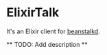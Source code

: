 # ElixirTalk

It's an Elixir client for [beanstalkd](http://kr.github.com/beanstalkd/).

** TODO: Add description **
